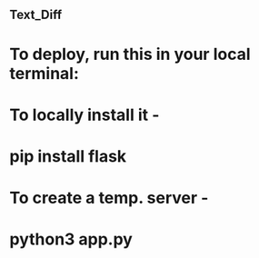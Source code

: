 ## Text_Diff

# To deploy, run this in your local terminal:
# To locally install it -
# pip install flask
# To create a temp. server -
# python3 app.py
